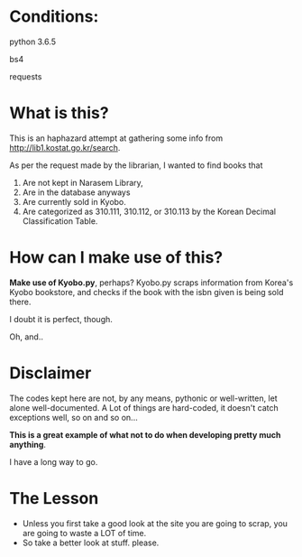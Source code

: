 # Conditions:

python 3.6.5

bs4

requests

# What is this?

This is an haphazard attempt at gathering some info from http://lib1.kostat.go.kr/search.

As per the request made by the librarian, I wanted to find books that 

1. Are not kept in Narasem Library,
2. Are in the database anyways
3. Are currently sold in Kyobo.
4. Are categorized as 310.111, 310.112, or 310.113 by the Korean Decimal Classification Table.

# How can I make use of this?

**Make use of Kyobo.py**, perhaps?
Kyobo.py scraps information from Korea's Kyobo bookstore, and checks if the book with the isbn given is being sold there.

I doubt it is perfect, though.

Oh, and..

# Disclaimer

The codes kept here are not, by any means, pythonic or well-written, let alone well-documented.
A Lot of things are hard-coded, it doesn't catch exceptions well, so on and so on...

**This is a great example of what not to do when developing pretty much anything**.

I have a long way to go.

# The Lesson

* Unless you first take a good look at the site you are going to scrap, you are going to waste a LOT of time.
* So take a better look at stuff. please.
